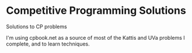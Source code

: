 # Competitive Programming Solutions
Solutions to CP problems

I'm using cpbook.net as a source of most of the Kattis and UVa problems I complete, and to learn techniques.
